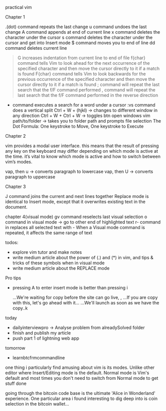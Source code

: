 practical vim

Chapter 1

.(dot) command repeats the last change
u command undoes the last change
A command appends at end of current line
x command deletes the character under the cursor
s command deletes the character under the cursor and get into Insert mode
$ command moves you to end of line
dd command deletes current line
>G increases indentation from current line to end of file
f{char} command tells Vim to look ahead for the next occurrence of the specified character and then move the
cursor directly to it if a match is found
F{char} command tells Vim to look backwards for the previous occurrence of the specified character and then move the
cursor directly to it if a match is found
; command will repeat the last search that the f/F command performed
, command will repeat the last search that the f/F command performed in the reverse direction
* command executes a search for a word under a cursor
:vs command does a vertical split
Ctrl + W + (hjkl) -> changes to different window in any direction
Ctrl + W + Ctrl + W -> toggles btn open windows
vim path/to/folder -> takes you to folder path and prompts file selection
The Dot Formula: One keystroke to Move, One keystroke to Execute

Chapter 2

vim provides a modal user interface. this means that the result of pressing any key on the keyboard may differ depending on which mode is active at
the time. it’s vital to know which mode is active and how to switch between vim’s modes.

vap, then u -> converts paragraph to lowercase
vap, then U -> converts paragraph to uppercase

Chapter 3

J command joins the current and next lines together
Replace mode is identical to Insert mode, except that it overwrites existing text
in the document.

chapter 4(visual mode)
gv command reselects last visual selection
o command in visual mode  -> go to other end of highlighted text
r- command in replaces all selected text with -
When a Visual mode command is repeated, it
affects the same range of text 

todos:

- explore vim tutor and make notes
- write medium article about the power of (.) and (*) in vim, and tips & tricks of these symbols when in visual mode
- write medium article about the REPLACE mode

Pro tips
- pressing A to enter insert mode is better than pressing i

  ...We're waiting for copy before the site can go live, ,
  ...If you are copy with this, let's go ahead with it...
  ...We'll launch as soon as we have the copy..k

today
- dailyinterviewpro -> Analyse problem from alreadySolved folder
- finish and publish my article
- push part 1 of lightning web app

tomorrow
- learnbtcfrmcommandline


one thing i particularly find amusing about vim is its modes. Unlike other editor where Insert/Editing mode
is the default. Normal mode is Vim's default and most times you don't need to switch from Normal mode to get stuff done

going through the bitcoin code base is the ultimate 'Alice in Wonderland' experience. One particular area i found interesting to 
dig deep into is coin selection in the bitcoin wallet...

